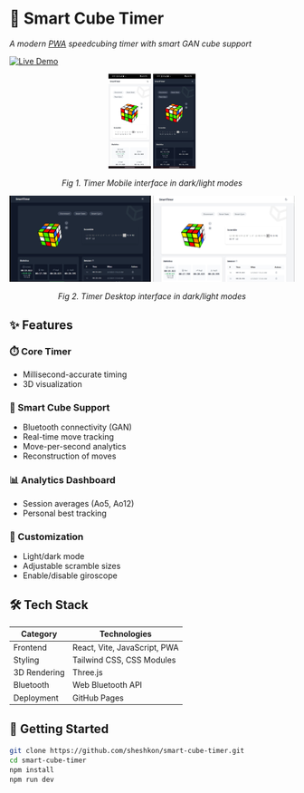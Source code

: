 # 🚀 Smart Cube Timer  
*A modern [PWA](https://en.wikipedia.org/wiki/Progressive_web_app) speedcubing timer with smart GAN cube support*

[![Live Demo](https://img.shields.io/badge/Live_Demo-Open-green?style=for-the-badge)](https://sheshkon.github.io/smart-cube-timer/)

<div align="center">
  <img src="./dist/screenshots/light-screenshot-mobile.jpg"  width="75px" alt="Light Mode Timer"/>
   <img src="./dist/screenshots/dark-screenshot-mobile.jpg"  width="75px" alt="Dark Mode Timer"/>
  
  *Fig 1. Timer Mobile interface in dark/light modes*
</div>

<div align="center">
  <img src="./dist/screenshots/dark-screenshot-desktop.jpg"  width="250px" alt="Dark Mode Timer"/>
    <img src="./dist/screenshots/light-screenshot-desktop.jpg"  width="250px" alt="Light Mode Timer"/>
  
  *Fig 2. Timer Desktop interface in dark/light modes*
</div>

## ✨ Features

### ⏱️ Core Timer
- Millisecond-accurate timing
- 3D visualization

### 🤖 Smart Cube Support
- Bluetooth connectivity (GAN)
- Real-time move tracking
- Move-per-second analytics
- Reconstruction of moves

### 📊 Analytics Dashboard
- Session averages (Ao5, Ao12)
- Personal best tracking

### 🎨 Customization
- Light/dark mode
- Adjustable scramble sizes
- Enable/disable giroscope

## 🛠️ Tech Stack

| Category       | Technologies |
|----------------|-------------|
| Frontend       | React, Vite, JavaScript, PWA |
| Styling        | Tailwind CSS, CSS Modules |
| 3D Rendering   | Three.js |
| Bluetooth      | Web Bluetooth API |
| Deployment     | GitHub Pages |

## 🚀 Getting Started

```bash
git clone https://github.com/sheshkon/smart-cube-timer.git
cd smart-cube-timer
npm install
npm run dev
